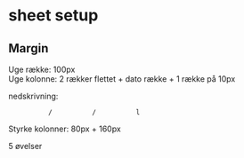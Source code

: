 # sheet setup

## Margin
Uge række: 100px  
Uge kolonne: 2 rækker flettet + dato række + 1 række på 10px


nedskrivning:
```
          /          /          l
```

Styrke kolonner: 80px + 160px

5 øvelser

